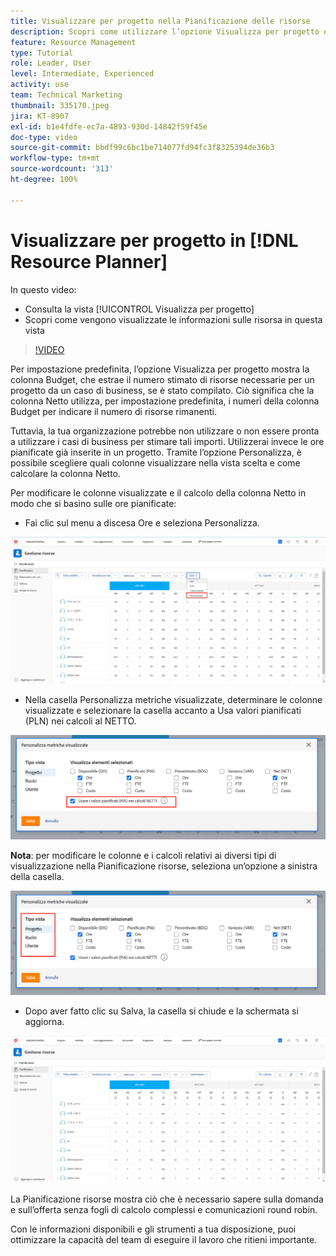 ```yaml
---
title: Visualizzare per progetto nella Pianificazione delle risorse
description: Scopri come utilizzare l’opzione Visualizza per progetto e come vengono visualizzate le informazioni sulle risorse in questa vista.
feature: Resource Management
type: Tutorial
role: Leader, User
level: Intermediate, Experienced
activity: use
team: Technical Marketing
thumbnail: 335170.jpeg
jira: KT-8907
exl-id: b1e4fdfe-ec7a-4893-930d-14842f59f45e
doc-type: video
source-git-commit: bbdf99c6bc1be714077fd94fc3f8325394de36b3
workflow-type: tm+mt
source-wordcount: '313'
ht-degree: 100%

---
```


# Visualizzare per progetto in [!DNL Resource Planner]

In questo video:

* Consulta la vista [!UICONTROL Visualizza per progetto]
* Scopri come vengono visualizzate le informazioni sulle risorsa in questa vista

>[!VIDEO](https://video.tv.adobe.com/v/3420156/?quality=12&learn=on&enablevpops=1&captions=ita)

Per impostazione predefinita, l’opzione Visualizza per progetto mostra la colonna Budget, che estrae il numero stimato di risorse necessarie per un progetto da un caso di business, se è stato compilato. Ciò significa che la colonna Netto utilizza, per impostazione predefinita, i numeri della colonna Budget per indicare il numero di risorse rimanenti.

Tuttavia, la tua organizzazione potrebbe non utilizzare o non essere pronta a utilizzare i casi di business per stimare tali importi. Utilizzerai invece le ore pianificate già inserite in un progetto. Tramite l’opzione Personalizza, è possibile scegliere quali colonne visualizzare nella vista scelta e come calcolare la colonna Netto.

Per modificare le colonne visualizzate e il calcolo della colonna Netto in modo che si basino sulle ore pianificate:

* Fai clic sul menu a discesa Ore e seleziona Personalizza.

![Opzione Personalizza nel menu a discesa](assets/NetHours01.png)

* Nella casella Personalizza metriche visualizzate, determinare le colonne visualizzate e selezionare la casella accanto a Usa valori pianificati (PLN) nei calcoli al NETTO.

![Usa valori pianificati nell’opzione Calcoli al netto](assets/NetHours02.png)

**Nota**: per modificare le colonne e i calcoli relativi ai diversi tipi di visualizzazione nella Pianificazione risorse, seleziona un’opzione a sinistra della casella.

![Visualizza opzioni per tipo](assets/NetHours03.jpg)

* Dopo aver fatto clic su Salva, la casella si chiude e la schermata si aggiorna.

![Strumento Pianificazione risorse](assets/NetHours04.jpg)

La Pianificazione risorse mostra ciò che è necessario sapere sulla domanda e sull’offerta senza fogli di calcolo complessi e comunicazioni round robin.

Con le informazioni disponibili e gli strumenti a tua disposizione, puoi ottimizzare la capacità del team di eseguire il lavoro che ritieni importante.
